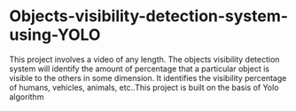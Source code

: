 # Objects-visibility-detection-system-using-YOLO
This project involves a video of any length. The objects visibility detection system will identify the amount of percentage that a particular object is visible to the others in some dimension. It identifies the visibility percentage of humans, vehicles, animals, etc..This project is built on the basis of Yolo algorithm

